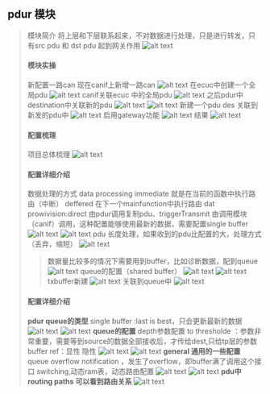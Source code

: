 ## pdur 模块
> 模块简介
> 将上层和下层联系起来，不对数据进行处理，只是进行转发，只有src pdu 和 dst pdu
> 起到网关作用
> ![alt text](image.png)
> #### 模块实操
> 新配置一路can
> 现在canif上新增一路can
> ![alt text](image-1.png)
> 在ecuc中创建一个全局pdu
> ![alt text](image-2.png)
> canif关联ecuc 中的全局pdu
> ![alt text](image-3.png)
> 之后pdur中 destination中关联新的pdu
> ![alt text](image-4.png)
> ![alt text](image-5.png)
> 新建一个pdu des 关联到新发的pdu中
> ![alt text](image-6.png)
> 启用gateway功能
> ![alt text](image-7.png)
> 结果
> ![alt text](image-8.png)
> #### 配置梳理
> 项目总体梳理
> ![alt text](image-9.png)
> #### 配置详细介绍
> 数据处理的方式 data processing
> immediate 就是在当前的函数中执行路由（中断）
> deffered 在下一个mainfunction中执行路由
> dat prowivision:direct 由pdur调用复制pdu、triggerTransmit 由调用模块（canif）调用，这种配置能够使用最新的数据，需要配置single buffer
> ![alt text](image-11.png)
> ![alt text](image-10.png)
> pdu 长度处理，如果收到的pdu比配置的大，处理方式（丢弃，缩短）
> ![alt text](image-12.png)
>> 数据量比较多的情况下需要用到buffer，比如诊断数据，配到queue
> ![alt text](image-13.png)
>> queue的配置（shared buffer）
>> ![alt text](image-14.png)
>> ![alt text](image-16.png)
>> txbuffer新建
>> ![alt text](image-15.png)
>> 关联到queue中
>> ![alt text](image-17.png)
> #### 配置详细介绍
> **pdur queue的类型**
> single buffer :last is best，只会更新最新的数据
> ![alt text](image-18.png)
> ![alt text](image-19.png)
> **queue的配置**
> depth参数配置
> to thresholde ：参数非常重要，需要等到source的数据全部接收后，才传给dest,只给tp层的参数
> buffer ref：显性 隐性
> ![alt text](image-20.png)
> ![alt text](image-21.png)
> **general 通用的一些配置**
> queue overflow notification ，发生了overflow，即buffer满了调用这个接口
> switching,动态ram表，动态路由配置
> ![alt text](image-22.png)
> ![alt text](image-22.png)
> **pdu中routing paths 可以看到路由关系**
> ![alt text](image-23.png)

